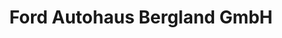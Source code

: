 ---
title: "Ford Autohaus Bergland GmbH"
url: /frankfurt-oder/ford-autohaus-bergland-gmbh/
shop: Autohaus
---